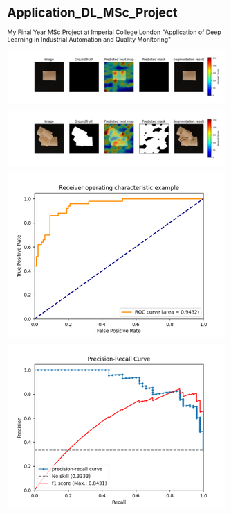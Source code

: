 # Application_DL_MSc_Project
My Final Year MSc Project at Imperial College London "Application of Deep Learning in Industrial Automation and Quality Monitoring"

![Example of normal in VisA](example/pipe_fryum_145.png)

![Example of anomaly in VisA](example/pipe_fryum_90.png)

![Example of AUROC in VisA](example/AUROC-pipe_fryum.png)

![Example of PR curve in VisA](example/PR-pipe_fryum.png)